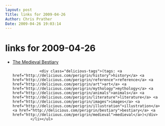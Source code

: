 ```yaml
---
layout: post
Title: links for 2009-04-26  
Author: Chris Prather
Date: 2009-04-26 19:03:14
---
```


# links for 2009-04-26
<ul class="delicious"><li>
                <div class="delicious-link"><a href="http://bestiary.ca/index.html">The Medieval Bestiary</a></div>
                
                <div class="delicious-tags">(tags: <a href="http://delicious.com/perigrin/history">history</a> <a href="http://delicious.com/perigrin/reference">reference</a> <a href="http://delicious.com/perigrin/art">art</a> <a href="http://delicious.com/perigrin/mythology">mythology</a> <a href="http://delicious.com/perigrin/animals">animals</a> <a href="http://delicious.com/perigrin/literature">literature</a> <a href="http://delicious.com/perigrin/images">images</a> <a href="http://delicious.com/perigrin/illustration">illustration</a> <a href="http://delicious.com/perigrin/bestiary">bestiary</a> <a href="http://delicious.com/perigrin/medieval">medieval</a>)</div>
            </li></ul>
